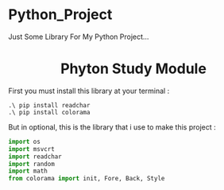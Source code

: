 # Python_Project
Just Some Library For My Python Project...

<h1 align="center">Phyton Study Module</h1>
First you must install this library at your terminal :

```
.\ pip install readchar
.\ pip install colorama
```

But in optional, this is the library that i use to make this project :

```python
import os
import msvcrt
import readchar
import random
import math
from colorama import init, Fore, Back, Style
```
